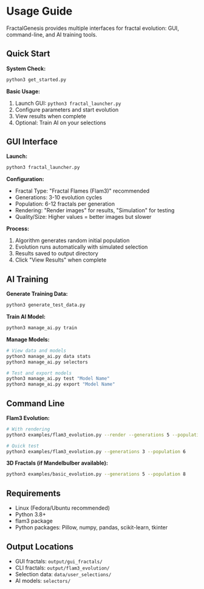 # Usage Guide

FractalGenesis provides multiple interfaces for fractal evolution: GUI, command-line, and AI training tools.

## Quick Start

**System Check:**
```bash
python3 get_started.py
```

**Basic Usage:**
1. Launch GUI: `python3 fractal_launcher.py`
2. Configure parameters and start evolution
3. View results when complete
4. Optional: Train AI on your selections

## GUI Interface

**Launch:**
```bash
python3 fractal_launcher.py
```

**Configuration:**
- Fractal Type: "Fractal Flames (Flam3)" recommended
- Generations: 3-10 evolution cycles
- Population: 6-12 fractals per generation
- Rendering: "Render images" for results, "Simulation" for testing
- Quality/Size: Higher values = better images but slower

**Process:**
1. Algorithm generates random initial population
2. Evolution runs automatically with simulated selection
3. Results saved to output directory
4. Click "View Results" when complete

## AI Training

**Generate Training Data:**
```bash
python3 generate_test_data.py
```

**Train AI Model:**
```bash
python3 manage_ai.py train
```

**Manage Models:**
```bash
# View data and models
python3 manage_ai.py data stats
python3 manage_ai.py selectors

# Test and export models
python3 manage_ai.py test "Model Name"
python3 manage_ai.py export "Model Name"
```

## Command Line

**Flam3 Evolution:**
```bash
# With rendering
python3 examples/flam3_evolution.py --render --generations 5 --population 8

# Quick test
python3 examples/flam3_evolution.py --generations 3 --population 6
```

**3D Fractals (if Mandelbulber available):**
```bash
python3 examples/basic_evolution.py --generations 5 --population 8
```

## Requirements

- Linux (Fedora/Ubuntu recommended)
- Python 3.8+
- flam3 package
- Python packages: Pillow, numpy, pandas, scikit-learn, tkinter

## Output Locations

- GUI fractals: `output/gui_fractals/`
- CLI fractals: `output/flam3_evolution/`
- Selection data: `data/user_selections/`
- AI models: `selectors/`
